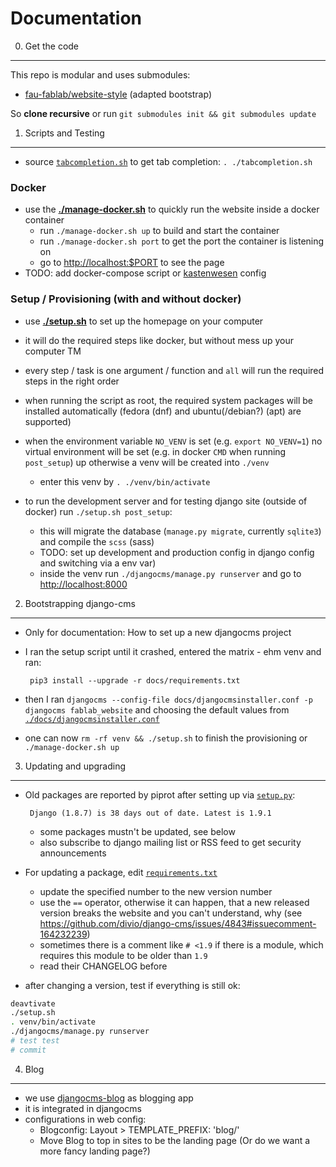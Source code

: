 Documentation
=============

0. Get the code
---------------

This repo is modular and uses submodules:

 - [fau-fablab/website-style](https://github.com/fau-fablab/website-style) (adapted bootstrap)

So **clone recursive** or run `git submodules init && git submodules update`

1. Scripts and Testing
----------------------

 - source [`tabcompletion.sh`](./tabcompletion.sh) to get tab completion: `. ./tabcompletion.sh`

### Docker

 - use the **[./manage-docker.sh](./manage-docker.sh)** to quickly run the website inside a docker container
   - run `./manage-docker.sh up` to build and start the container
   - run `./manage-docker.sh port` to get the port the container is listening on
   - go to [http://localhost:$PORT](http://localhost:80) to see the page
 - TODO: add docker-compose script or [kastenwesen](https://github.com/faufablab/kastenwesen) config

### Setup / Provisioning (with and without docker)

 - use **[./setup.sh](setup.sh)** to set up the homepage on your computer
 - it will do the required steps like docker, but without mess up your computer TM
 - every step / task is one argument / function and `all` will run the required steps in the right order
 - when running the script as root, the required system packages will be installed automatically (fedora (dnf) and ubuntu(/debian?) (apt) are supported)
 - when the environment variable `NO_VENV` is set (e.g. `export NO_VENV=1`) no virtual environment will be set (e.g. in docker `CMD` when running `post_setup`) up otherwise a venv will be created into `./venv`
   - enter this venv by `. ./venv/bin/activate`

 - to run the development server and for testing django site (outside of docker) run `./setup.sh post_setup`:
   - this will migrate the database (`manage.py migrate`, currently `sqlite3`) and compile the `scss` (sass)
   - TODO: set up development and production config in django config and switching via a env var)
   - inside the venv run `./djangocms/manage.py runserver` and go to [http://localhost:8000](http://localhost:8000)

2. Bootstrapping django-cms
---------------------------

 - Only for documentation: How to set up a new djangocms project
 - I ran the setup script until it crashed, entered the matrix - ehm venv and ran:

        pip3 install --upgrade -r docs/requirements.txt

 - then I ran `djangocms --config-file docs/djangocmsinstaller.conf -p djangocms fablab_website` and choosing the default values from [`./docs/djangocmsinstaller.conf`](./docs/djangocmsinstaller.conf)
 - one can now `rm -rf venv && ./setup.sh` to finish the provisioning or `./manage-docker.sh up`

3. Updating and upgrading
-------------------------

 - Old packages are reported by piprot after setting up via [`setup.py`](./setup.py):

		Django (1.8.7) is 38 days out of date. Latest is 1.9.1

   - some packages mustn't be updated, see below
   - also subscribe to django mailing list or RSS feed to get security announcements
 - For updating a package, edit [`requirements.txt`](./djangocms/requirements.txt)
   - update the specified number to the new version number
   - use the `==` operator, otherwise it can happen, that a new released version breaks the website and you can't understand, why (see https://github.com/divio/django-cms/issues/4843#issuecomment-164232239)
   - sometimes there is a comment like `# <1.9` if there is a module, which requires this module to be older than `1.9`
   - read their CHANGELOG before
 - after changing a version, test if everything is still ok:

```sh
deavtivate
./setup.sh
. venv/bin/activate
./djangocms/manage.py runserver
# test test
# commit
```

4. Blog
-------

 - we use [djangocms-blog](https://github.com/nephila/djangocms-blog) as blogging app
 - it is integrated in djangocms
 - configurations in web config:
   - Blogconfig: Layout > TEMPLATE_PREFIX: 'blog/'
   - Move Blog to top in sites to be the landing page (Or do we want a more fancy landing page?)
